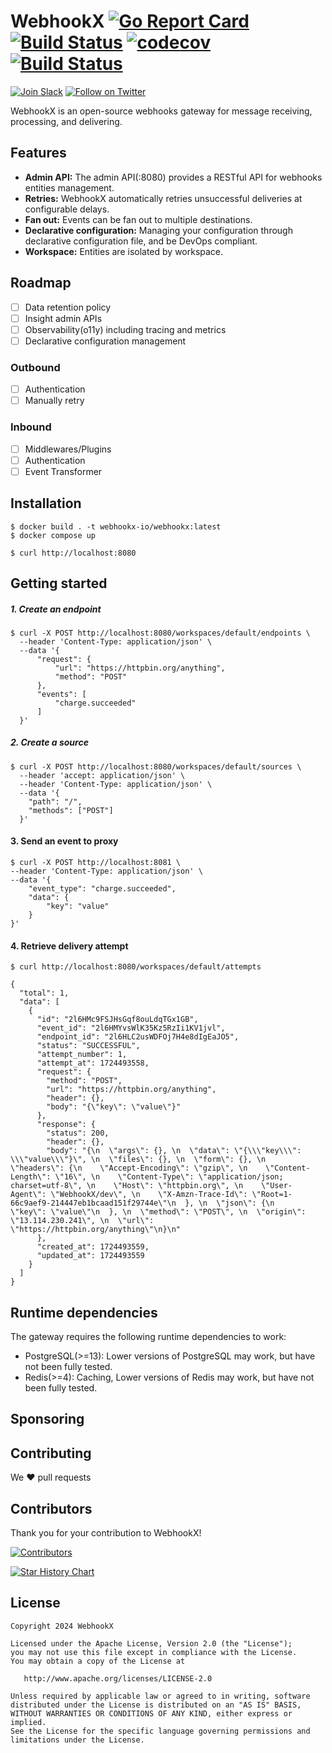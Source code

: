 # WebhookX [![Go Report Card](https://goreportcard.com/badge/github.com/webhookx-io/webhookx)](https://goreportcard.com/report/github.com/webhookx-io/webhookx) [![Build Status](https://github.com/webhookx-io/webhookx/actions/workflows/test.yml/badge.svg)](https://github.com/webhookx-io/webhookx/actions/workflows/test.yml) [![codecov](https://codecov.io/gh/webhookx-io/webhookx/graph/badge.svg?token=O4AQNRBJRF)](https://codecov.io/gh/webhookx-io/webhookx) [![Build Status](https://github.com/webhookx-io/webhookx/actions/workflows/lint.yml/badge.svg)](https://github.com/webhookx-io/webhookx/actions/workflows/lint.yml)

[![Join Slack](https://img.shields.io/badge/Slack-4285F4?logo=slack&logoColor=white)](https://join.slack.com/t/webhookx/shared_invite/zt-2o4b6hv45-mWm6_WUcQP9qEf1nOxhrrg)
[![Follow on Twitter](https://img.shields.io/badge/twitter-1DA1F2?logo=twitter&logoColor=white)](https://twitter.com/webhookx)

WebhookX is an open-source webhooks gateway for message receiving, processing, and delivering.


## Features

- **Admin API:** The admin API(:8080) provides a RESTful API for webhooks entities management.
- **Retries:** WebhookX automatically retries unsuccessful deliveries at configurable delays.
- **Fan out:** Events can be fan out to multiple destinations.
- **Declarative configuration:**  Managing your configuration through declarative configuration file, and be DevOps compliant.
- **Workspace:** Entities are isolated by workspace.

## Roadmap

- [ ] Data retention policy
- [ ] Insight admin APIs
- [ ] Observability(o11y) including tracing and metrics
- [ ] Declarative configuration management

### Outbound

- [ ] Authentication
- [ ] Manually retry

### Inbound

- [ ] Middlewares/Plugins
- [ ] Authentication
- [ ] Event Transformer

## Installation

```shell
$ docker build . -t webhookx-io/webhookx:latest
$ docker compose up
```

```shell
$ curl http://localhost:8080
```


## Getting started

##### 1. Create an endpoint

```
$ curl -X POST http://localhost:8080/workspaces/default/endpoints \
  --header 'Content-Type: application/json' \
  --data '{
      "request": {
          "url": "https://httpbin.org/anything",
          "method": "POST"
      },
      "events": [
          "charge.succeeded"
      ]
  }'
```

##### 2. Create a source

```
$ curl -X POST http://localhost:8080/workspaces/default/sources \
  --header 'accept: application/json' \
  --header 'Content-Type: application/json' \
  --data '{
    "path": "/",
    "methods": ["POST"]
  }'
```

#### 3. Send an event to proxy

```
$ curl -X POST http://localhost:8081 \
--header 'Content-Type: application/json' \
--data '{
    "event_type": "charge.succeeded",
    "data": {
        "key": "value"
    }
}'
```

#### 4. Retrieve delivery attempt

```
$ curl http://localhost:8080/workspaces/default/attempts

{
  "total": 1,
  "data": [
    {
      "id": "2l6HMc9FSJHsGqf8ouLdqTGx1GB",
      "event_id": "2l6HMYvsWlK35Kz5RzIi1KV1jvl",
      "endpoint_id": "2l6HLC2usWDFOj7H4e8dIgEaJO5",
      "status": "SUCCESSFUL",
      "attempt_number": 1,
      "attempt_at": 1724493558,
      "request": {
        "method": "POST",
        "url": "https://httpbin.org/anything",
        "header": {},
        "body": "{\"key\": \"value\"}"
      },
      "response": {
        "status": 200,
        "header": {},
        "body": "{\n  \"args\": {}, \n  \"data\": \"{\\\"key\\\": \\\"value\\\"}\", \n  \"files\": {}, \n  \"form\": {}, \n  \"headers\": {\n    \"Accept-Encoding\": \"gzip\", \n    \"Content-Length\": \"16\", \n    \"Content-Type\": \"application/json; charset=utf-8\", \n    \"Host\": \"httpbin.org\", \n    \"User-Agent\": \"WebhookX/dev\", \n    \"X-Amzn-Trace-Id\": \"Root=1-66c9aef9-214447eb1bcaad151f29744e\"\n  }, \n  \"json\": {\n    \"key\": \"value\"\n  }, \n  \"method\": \"POST\", \n  \"origin\": \"13.114.230.241\", \n  \"url\": \"https://httpbin.org/anything\"\n}\n"
      },
      "created_at": 1724493559,
      "updated_at": 1724493559
    }
  ]
}
```

## Runtime dependencies

The gateway requires the following runtime dependencies to work:

- PostgreSQL(>=13): Lower versions of PostgreSQL may work, but have not been fully tested.
- Redis(>=4): Caching, Lower versions of Redis may work, but have not been fully tested.

## Sponsoring

## Contributing

We ❤️ pull requests

## Contributors

Thank you for your contribution to WebhookX!

[![Contributors](https://contrib.rocks/image?repo=webhookx-io/webhookx)](https://github.com/webhookx-io/webhookx/graphs/contributors)

[![Star History Chart](https://api.star-history.com/svg?repos=webhookx-io/webhookx&type=Date)](https://api.star-history.com/svg?repos=webhookx-io/webhookx&type=Date)

## License

```
Copyright 2024 WebhookX

Licensed under the Apache License, Version 2.0 (the "License");
you may not use this file except in compliance with the License.
You may obtain a copy of the License at

   http://www.apache.org/licenses/LICENSE-2.0

Unless required by applicable law or agreed to in writing, software
distributed under the License is distributed on an "AS IS" BASIS,
WITHOUT WARRANTIES OR CONDITIONS OF ANY KIND, either express or implied.
See the License for the specific language governing permissions and
limitations under the License.
```
